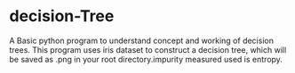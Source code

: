 # decision-Tree
A Basic python program to understand concept and working of decision trees. This program uses iris dataset to construct a decision tree, which will be saved as .png in your root directory.impurity measured used is entropy.
